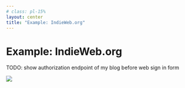 ```yaml
---
# class: pl-15%
layout: center
title: "Example: IndieWeb.org"
---
```


<h1>Example: IndieWeb.org</h1>

<Transform scale="0.9">

TODO: show authorization endpoint of my blog before web sign in form

<img src="/web-sign-in-indielogin.png" class="w-100% m-auto" />

</Transform>
